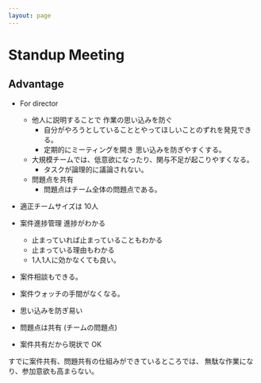 ```yaml
---
layout: page
---
```


# Standup Meeting

## Advantage

* For director
    * 他人に説明することで 作業の思い込みを防ぐ
        * 自分がやろうとしていることとやってほしいことのずれを発見できる。
        * 定期的にミーティングを開き 思い込みを防ぎやすくする。
    * 大規模チームでは、低意欲になったり、関与不足が起こりやすくなる。
        * タスクが論理的に議論されない。
    * 問題点を共有
        * 問題点はチーム全体の問題点である。
        
* 適正チームサイズは 10人

* 案件進捗管理 進捗がわかる
    * 止まっていれば止まっていることもわかる
    * 止まっている理由もわかる
    * 1人1人に効かなくても良い。
* 案件相談もできる。
* 案件ウォッチの手間がなくなる。
* 思い込みを防ぎ易い
* 問題点は共有 (チームの問題点)

* 案件共有だから現状で OK

すでに案件共有、問題共有の仕組みができているところでは、
無駄な作業になり、参加意欲も高まらない。